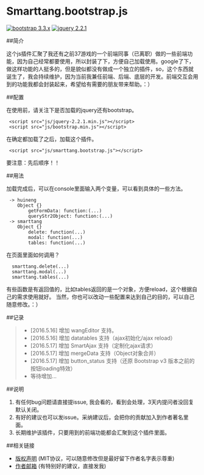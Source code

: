 # Smarttang.bootstrap.js

[![bootstrap 3.3.x](https://img.shields.io/badge/bootstrap-3.3.X-green.svg)](https://www.bootcss.com/)  [![jquery 2.2.1](https://img.shields.io/badge/jquery-2.2.1-green.svg)](http://jquery.com/download/)


##简介

这个js插件汇聚了我还有之前37游戏的一个前端同事（已离职）做的一些前端功能，因为自己经常都要使用，所以封装了下，方便自己加载使用。google了下，做这样功能的人挺多的，但是貌似都没有做成一个独立的插件，so，这个东西就诞生了，我会持续维护，因为当前我兼任前端、后端、底层的开发。前端交互会用到的功能我都会封装起来，希望给有需要的朋友带来帮助。：）

##配置

在使用前，请关注下是否加载的jquery还有bootstrap。

```
 <script src="js/jquery-2.2.1.min.js"></script>
 <script src="js/bootstrap.min.js"></script>
```
在确定都加载了之后，加载这个插件。

```
 <script src="js/smarttang.bootstrap.js"></script>
```
要注意：先后顺序！！

##用法

加载完成后，可以在console里面输入两个变量，可以看到具体的一些方法。

```
 -> huineng
	Object {}
		getFormData: function:(...)
		queryStr2Object: function:(...)
 -> smarttang
 	Object {}
 		delete: function(...)
 		modal: function(...)
 		tables: function(...)
```
在页面里面如何调用？

```
  smarttang.delete(...)
  smarttang.modal(...)
  smarttang.tables(...)

```
有些函数是有返回值的，比如tables返回的是一个对象，方便reload，这个根据自己的需求使用就好。
当然，你也可以改动一些配置来达到自己的目的，可以自己随意修改。：）

##记录
> * [2016.5.16] 增加 wangEditor 支持。
> * [2016.5.16] 增加 datatables 支持（ajax初始化/ajax reload）
> * [2016.5.17] 增加 SmartAjax 支持（定制化ajax请求）
> * [2016.5.17] 增加 mergeData 支持（Object对象合并）
> * [2016.5.17] 增加 button_status 支持（还原 Bootstrap v3 版本之前的按钮loading特效）
> * 等待增加...

##说明

1. 有任何bug问题请直接提issue, 我会看的，看到会处理，3天内提问者没回复默认关闭。
2. 有好的建议也可以发issue。采纳建议后，会把你的贡献加入到作者著名里面。
3. 长期维护该插件，只要用到的前端功能都会汇聚到这个插件里面。

##相关链接

* [版权声明](./LICENSE) (MIT协议，可以随意修改但是最好留下作者名字表示尊重)
* [作者邮箱](mailto:tangyucong@163.com) (有特别好的建议，直接发我)


